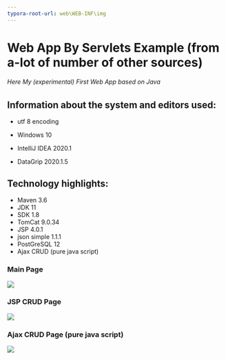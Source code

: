 ```yaml
---
typora-root-url: web\WEB-INF\img
---
```


# Web App By Servlets Example (from a-lot of number of other sources)
###### Here My  (experimental) First Web App based on Java

## Information about the system and editors used:

- utf 8 encoding

- Windows 10

- IntelliJ IDEA 2020.1

- DataGrip 2020.1.5


## Technology highlights:

- Maven 3.6
- JDK 11 
- SDK 1.8
- TomCat 9.0.34
- JSP 4.0.1
- json simple 1.1.1
- PostGreSQL 12
- Ajax CRUD (pure java script)

### Main Page

![](/MainPage.png)

### JSP CRUD Page

![](/JSP_Page_CRUD.png)

### Ajax CRUD Page (pure java script)

![](/PureJS_CRUD.png)